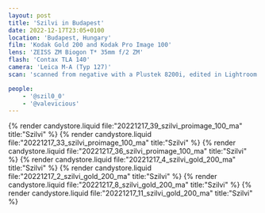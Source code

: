 ```yaml
---
layout: post
title: 'Szilvi in Budapest'
date: 2022-12-17T23:05+0100
location: 'Budapest, Hungary'
film: 'Kodak Gold 200 and Kodak Pro Image 100'
lens: 'ZEISS ZM Biogon T* 35mm f/2 ZM'
flash: 'Contax TLA 140'
camera: 'Leica M-A (Typ 127)'
scan: 'scanned from negative with a Plustek 8200i, edited in Lightroom'

people: 
    - '@szil0_0'
    - '@valevicious'
---
```


{% render candystore.liquid file:"20221217_39_szilvi_proimage_100_ma" title:"Szilvi" %}
{% render candystore.liquid file:"20221217_33_szilvi_proimage_100_ma" title:"Szilvi" %}
{% render candystore.liquid file:"20221217_36_szilvi_proimage_100_ma" title:"Szilvi" %}
{% render candystore.liquid file:"20221217_4_szilvi_gold_200_ma" title:"Szilvi" %}
{% render candystore.liquid file:"20221217_2_szilvi_gold_200_ma" title:"Szilvi" %}
{% render candystore.liquid file:"20221217_8_szilvi_gold_200_ma" title:"Szilvi" %}
{% render candystore.liquid file:"20221217_11_szilvi_gold_200_ma" title:"Szilvi" %}

